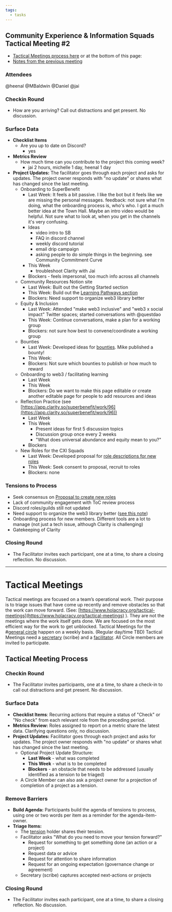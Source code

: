 ```yaml
---
tags:
  - tasks
---
```

## Community Experience & Information Squads Tactical Meeting #2
- [Tactical Meetings process here](https://app.clarity.so/superbenefit/pages/a0c2bc6a-956c-420d-a2b3-39557346a877) or at the bottom of this page: 
- [Notes from the previous meeting](https://app.clarity.so/superbenefit/work/122)

### Attendees
@heenal 
@MBaldwin 
@Daniel 
@jai 
### Checkin Round
- How are you arriving? Call out distractions and get present. No discussion.

### Surface Data
- **Checklist Items**
	- Are you up to date on Discord?
		- yes
- **Metrics Review**
	- How much time can you contribute to the project this coming week?
		- jai 2 hours, michelle 1 day, heenal 1 day
- **Project Updates:** The facilitator goes through each project and asks for updates. The project owner responds with "no update" or shares what has changed since the last meeting.
	- Onboarding to SuperBenefit
		- Last Week: It feels a bit passive. I like the bot but it feels like we are missing the personal messages. feedback: not sure what I'm doing, what the onboarding process is, who's who. I got a much better idea at the Town Hall. Maybe an intro video would be helpful. Not sure what to look at, when you get in the channels it's very confusing.
		- Ideas
			- video intro to SB
			- FAQ in discord channel
			- weekly discord tutorial
			- email drip campaign
			- asking people to do simple things in the beginning. see Community Commitment Curve
		- This Week
			- troubleshoot Clarity with Jai
		- Blockers - feels impersonal, too much info across all channels
	- Community Resources Notion site
		- Last Week: Built out the Getting Started section
		- This Week: Build out the [Learning Pathways section](https://www.notion.so/superbenefit/web3-Learning-Pathways-3fe4f451524f46f5a7634d24cac59d15)
		- Blockers: Need support to organize web3 library better
	- Equity & Inclusion
		- Last Week: Attended "make web3 inclusive" and "web3 x social impact" Twitter spaces; started conversations with @questdao
		- This Week: Continue conversations, make a plan for a working group
		- Blockers: not sure how best to convene/coordinate a working group
	- Bounties
		- Last Week: Developed ideas for [bounties](https://app.clarity.so/superbenefit/pages/ac1d7416-39b7-4791-a8e9-c95ddbd84f06). Mike published a bounty!
		- This Week:
		- Blockers: Not sure which bounties to publish or how much to reward
	- Onboarding to web3 / facilitating learning
		- Last Week
		- This Week
		- Blockers: Do we want to make this page editable or create another editable page for people to add resources and ideas
	- Reflection Practice (see [https://app.clarity.so/superbenefit/work/96](https://app.clarity.so/superbenefit/work/96))
		- Last Week
		- This Week
			- Present ideas for first 5 discussion topics
			- Discussion group once every 2 weeks
			- "What does universal abundance and equity mean to you?"
		- Blockers
	- New Roles for the CXI Squads
		- Last Week: Developed proposal for [role descriptions for new roles](https://app.clarity.so/superbenefit/work/120)
		- This Week: Seek consent to proposal, recruit to roles
		- Blockers: none


### Tensions to Process
- Seek consensus on [Proposal to create new roles](https://app.clarity.so/superbenefit/work/120) 
- Lack of community engagement with ToC review process
- Discord roles/guilds still not updated
- Need support to organize the web3 library better ([see this note](https://app.clarity.so/superbenefit/notes/0f13b3cf-ab8c-4177-8bb9-39b911445a59))
- Onboarding process for new members. Different tools are a lot to manage (not just a tech issue, although Clarity is challenging)
- Gatekeeping of Clarity 


### Closing Round
- The Facilitator invites each participant, one at a time, to share a closing reflection. No discussion.



---
# Tactical Meetings

Tactical meetings are focused on a team’s operational work. Their purpose is to triage issues that have come up recently and remove obstacles so that the work can move forward. (See: [https://www.holacracy.org/tactical-meetings](https://www.holacracy.org/tactical-meetings) ). They are not the meetings where the work itself gets done. We are focused on the most efficient way for the work to get unblocked.
Tactical Meetings for the #[general circle](/notes/archive/clarity/Tags/general%20circle.md) happen on a weekly basis. (Regular day/time TBD)
Tactical Meetings need a [secretary](/notes/archive/clarity/Tags/secretary.md) (scribe) and a [facilitator](/notes/archive/clarity/Tags/facilitator.md). All Circle members are invited to participate.
## Tactical Meeting Process
### Checkin Round
- The Facilitator invites participants, one at a time, to share a check-in to call out distractions and get present. No discussion.

### Surface Data
- **Checklist Items**: Recurring actions that require a status of "Check" or "No check" from each relevant role from the preceding period.
- **Metrics Review:** Roles assigned to report on a metric share the latest data. Clarifying questions only, no discussion.
- **Project Updates:** Facilitator goes through each project and asks for updates. The project owner responds with "no update" or shares what has changed since the last meeting.
	- Optional Project Update Structure:
		- **Last Week** - what was completed
		- **This Week** - what is to be completed
		- **Blockers** - an obstacle that needs to be addressed (usually identified as a tension to be triaged)
	- A Circle Member can also ask a project owner for a projection of completion of a project as a tension.

### Remove Barriers
- **Build Agenda:** Participants build the agenda of tensions to process, using one or two words per item as a reminder for the agenda-item-owner.
- **Triage Items:**
	- The [tension](/notes/archive/clarity/Tags/tension.md) holder shares their tension.
	- Facilitator asks "What do you need to move your tension forward?"
		- Request for something to get something done (an action or a project)
		- Request data or advice
		- Request for attention to share information
		- Request for an ongoing expectation (governance change or agreement)
	- Secretary (scribe) captures accepted next-actions or projects

### Closing Round
- The Facilitator invites each participant, one at a time, to share a closing reflection. No discussion.
